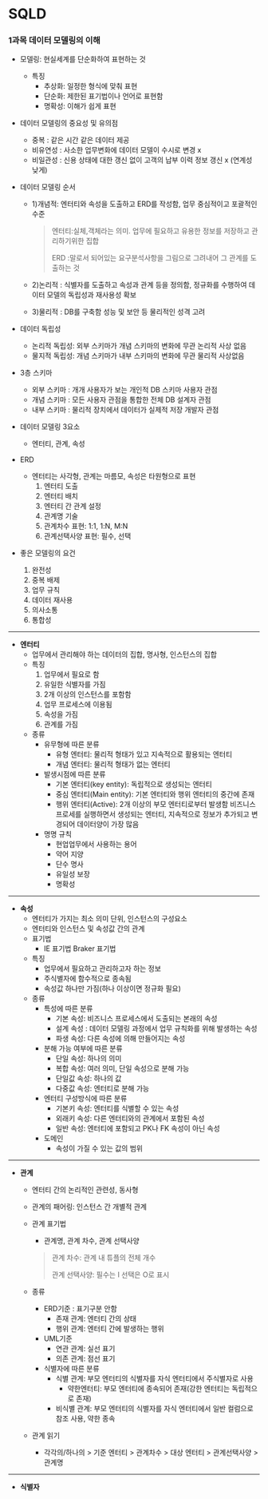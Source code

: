 # SQLD

### 1과목 데이터 모델링의 이해

- 모델링: 현실세계를 단순화하여 표현하는 것

  - 특징
    - 추상화: 일정한 형식에 맞춰 표현
    - 단순화: 제한된 표기법이나 언어로 표현함
    - 명확성: 이해가 쉽게 표현

- 데이터 모델링의 중요성 및 유의점

  - 중복 : 같은 시간 같은 데이터 제공
  - 비유연성 : 사소한 업무변화에 데이터 모델이 수시로 변경 x
  - 비일관성 : 신용 상태에 대한 갱신 없이 고객의 납부 이력 정보 갱신 x (연계성 낮게)

- 데이터 모델링 순서

  - 1)개념적: 엔터티와 속성을 도출하고 ERD를 작성함, 업무 중심적이고 포괄적인 수준

    > 엔터티:실체,객체라는 의미. 업무에 필요하고 유용한 정보를 저장하고 관리하기위한 집합
    >
    > ERD :말로서 되어있는 요구분석사항을 그림으로 그려내어 그 관계를 도출하는 것

  - 2)논리적 : 식별자를 도출하고 속성과 관계 등을 정의함, 정규화를 수행하여 데이터
    모델의 독립성과 재사용성  확보

  - 3)물리적 : DB를 구축함 성능 및 보안 등 물리적인 성격 고려

- 데이터 독립성 

  - 논리적 독립성: 외부 스키마가 개념 스키마의 변화에 무관 논리적 사상 없음
  - 물지적 독립성: 개념 스키마가 내부 스키마의 변화에 무관 물리적 사상없음

- 3층 스키마

  - 외부 스키마 : 개개 사용자가 보는 개인적 DB 스키마 사용자 관점
  - 개념 스키마 : 모든 사용자 관점을 통합한 전체 DB  설계자 관점
  - 내부 스키마 : 물리적 장치에서 데이터가 실제적 저장 개발자 관점

- 데이터 모델링 3요소

  - 엔터티, 관계, 속성

- ERD

  - 엔터티는 사각형, 관계는 마름모, 속성은 타원형으로 표현 
    1. 엔터티 도출
    2. 엔터티 배치
    3. 엔터티 간 관계 설정
    4. 관계명 기술
    5. 관계차수 표현: 1:1, 1:N, M:N
    6. 관계선택사양 표현: 필수, 선택

- 좋은 모델링의 요건

  1. 완전성
  2. 중복 배제
  3. 업무 규칙
  4. 데이터 재사용
  5. 의사소통
  6. 통합성

---

- __엔터티__
  - 업무에서 관리해야 하는 데이터의 집합, 명사형, 인스턴스의 집합
  - 특징
    1) 업무에서 필요로 함
    2) 유일한 식별자를 가짐
    3) 2개 이상의 인스턴스를 포함함 
    4) 업무 프로세스에 이용됨
    5) 속성을 가짐
    6) 관계를 가짐
  - 종류
    - 유무형에 따른 분류
      - 유형 엔터티: 물리적 형태가 있고 지속적으로 활용되는 엔터티
      - 개념 엔터티: 물리적 형태가 없는 엔터티
    - 발생시점에 따른 분류
      - 기본 엔터티(key entity): 독립적으로 생성되는 엔터티
      - 중심 엔터티(Main entity): 기본 엔터티와 행위 엔터티의 중간에 존재
      - 행위 엔터티(Active): 2개 이상의 부모 엔터티로부터 발생함
        비즈니스 프로세를 실행하면서 생성되는 엔터티, 지속적으로 정보가 추가되고
        변경되어 데이터양이 가장 많음
    - 명명 규칙
      - 현업업무에서 사용하는 용어 
      - 약어 지양
      - 단수 명사
      - 유일성 보장
      - 명확성

---

- __속성__
  - 엔터티가 가지는 최소 의미 단위, 인스턴스의 구성요소
  - 엔터티와 인스턴스 및 속성값 간의 관계
  - 표기법
    - IE 표기법 Braker 표기법
  - 특징
    - 업무에서 필요하고 관리하고자 하는 정보
    - 주식별자에 함수적으로 종속됨
    - 속성값 하나만 가짐(하나 이상이면 정규화 필요)
  - 종류
    - 특성에 따른 분류
      - 기본 속성: 비즈니스 프로세스에서 도출되는 본래의 속성
      - 설계 속성 : 데이터 모델링 과정에서 업무 규칙화를 위해 발생하는 속성
      - 파생 속성: 다른 속성에 의해 만들어지는 속성
    - 분해 가능 여부에 따른 분류
      - 단일 속성: 하나의 의미
      - 복합 속성: 여러 의미, 단일 속성으로 분해 가능
      - 단일값 속성: 하나의 값
      - 다중값 속성: 엔터티로 분해 가능
    - 엔터티 구성방식에 따른 분류
      - 기본키 속성: 엔터티를 식별할 수 있는 속성
      - 외래키 속성: 다른 엔터티와의 관계에서 포함된 속성
      - 일반 속성: 엔터티에 포함되고 PK나 FK 속성이 아닌 속성
    - 도메인
      - 속성이 가질 수 있는 값의 범위

---

- __관계__

  - 엔터티 간의 논리적인 관련성, 동사형

  - 관계의 패어링: 인스턴스 간 개별적 관계

  - 관계 표기법

    - 관계명, 관계 차수, 관계 선택사양

    > 관계 차수: 관계 내 튜플의 전체 개수
    >
    > 관계 선택사양: 필수는 I 선택은 O로 표시

  - 종류
    - ERD기준 : 표기구분 안함
      - 존재 관계: 엔터티 간의 상태
      - 행위 관계: 엔터티 간에 발생하는 행위
    - UML기준
      - 연관 관계: 실선 표기
      - 의존 관계: 점선 표기
    - 식별자에 따른 분류
      - 식별 관계: 부모 엔터티의 식별자를 자식 엔터티에서 주식별자로 사용
        - 약한엔터티: 부모 엔터티에 종속되어 존재(강한 엔터티는 독립적으로 존재)
      - 비식별 관계: 부모 엔터티의 식별자를 자식 엔터티에서 일반 컬럼으로 참조 사용, 약한 종속
  - 관계 읽기
    - 각각의/하나의 > 기준 엔터티 > 관계차수 > 대상 엔터티 > 관계선택사양 > 관계명

---

- __식별자__

